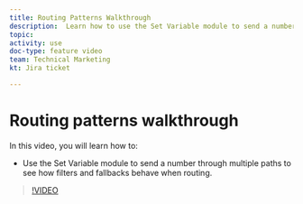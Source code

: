 ```yaml
---
title: Routing Patterns Walkthrough
description:  Learn how to use the Set Variable module to send a number through multiple paths to see how filters and fallbacks behave in [!DNL Adobe Workfront Fusion].
topic: 
activity: use
doc-type: feature video
team: Technical Marketing
kt: Jira ticket 

---
```

# Routing patterns walkthrough

In this video, you will learn how to:

* Use the Set Variable module to send a number through multiple paths to see how filters and fallbacks behave when routing.

>[!VIDEO](https://video.tv.adobe.com/v/335274/?quality=12)

